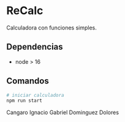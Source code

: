 # ReCalc

Calculadora con funciones simples.

## Dependencias

- node > 16

## Comandos

```bash
# iniciar calculadora
npm run start
```
Cangaro Ignacio Gabriel
Dominguez Dolores